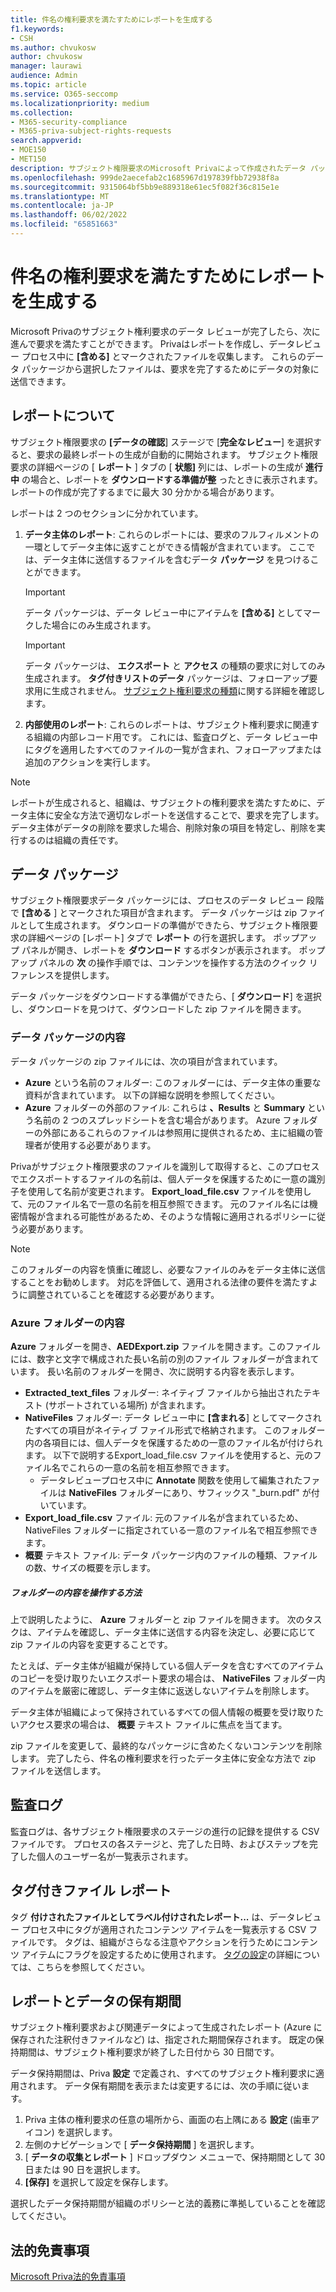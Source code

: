 ```yaml
---
title: 件名の権利要求を満たすためにレポートを生成する
f1.keywords:
- CSH
ms.author: chvukosw
author: chvukosw
manager: laurawi
audience: Admin
ms.topic: article
ms.service: O365-seccomp
ms.localizationpriority: medium
ms.collection:
- M365-security-compliance
- M365-priva-subject-rights-requests
search.appverid:
- MOE150
- MET150
description: サブジェクト権限要求のMicrosoft Privaによって作成されたデータ パッケージを管理し、データ主体に対する要求を満たす方法について説明します。
ms.openlocfilehash: 999de2aecefab2c1685967d197839fbb72938f8a
ms.sourcegitcommit: 9315064bf5bb9e889318e61ec5f082f36c815e1e
ms.translationtype: MT
ms.contentlocale: ja-JP
ms.lasthandoff: 06/02/2022
ms.locfileid: "65851663"
---
```

# <a name="generate-reports-to-fulfill-a-subject-rights-request"></a>件名の権利要求を満たすためにレポートを生成する

Microsoft Privaのサブジェクト権利要求のデータ レビューが完了したら、次に進んで要求を満たすことができます。 Privaはレポートを作成し、データレビュー プロセス中に **[含める]** とマークされたファイルを収集します。 これらのデータ パッケージから選択したファイルは、要求を完了するためにデータの対象に送信できます。

## <a name="understanding-reports"></a>レポートについて

サブジェクト権限要求の **[データの確認**] ステージで [**完全なレビュー**] を選択すると、要求の最終レポートの生成が自動的に開始されます。 サブジェクト権限要求の詳細ページの [ **レポート** ] タブの [ **状態]** 列には、レポートの生成が **進行中** の場合と、レポートを **ダウンロードする準備が整** ったときに表示されます。 レポートの作成が完了するまでに最大 30 分かかる場合があります。

レポートは 2 つのセクションに分かれています。
1. **データ主体のレポート**: これらのレポートには、要求のフルフィルメントの一環としてデータ主体に返すことができる情報が含まれています。 ここでは、データ主体に送信するファイルを含むデータ **パッケージ** を見つけることができます。
   > [!IMPORTANT]
   > データ パッケージは、データ レビュー中にアイテムを **[含める]** としてマークした場合にのみ生成されます。

   > [!IMPORTANT]
   > データ パッケージは、 **エクスポート** と **アクセス** の種類の要求に対してのみ生成されます。 **タグ付きリストのデータ** パッケージは、フォローアップ要求用に生成されません。 [サブジェクト権利要求の種類](subject-rights-requests-create.md#use-the-subject-rights-request-creation-wizard)に関する詳細を確認します。

2. **内部使用のレポート**: これらのレポートは、サブジェクト権利要求に関連する組織の内部レコード用です。 これには、監査ログと、データ レビュー中にタグを適用したすべてのファイルの一覧が含まれ、フォローアップまたは追加のアクションを実行します。

> [!NOTE]
> レポートが生成されると、組織は、サブジェクトの権利要求を満たすために、データ主体に安全な方法で適切なレポートを送信することで、要求を完了します。 データ主体がデータの削除を要求した場合、削除対象の項目を特定し、削除を実行するのは組織の責任です。

## <a name="data-package"></a>データ パッケージ

サブジェクト権限要求データ パッケージには、プロセスのデータ レビュー 段階で **[含める** ] とマークされた項目が含まれます。 データ パッケージは zip ファイルとして生成されます。 ダウンロードの準備ができたら、サブジェクト権限要求の詳細ページの [レポート] タブで **レポート** の行を選択します。 ポップアップ パネルが開き、レポートを **ダウンロード** するボタンが表示されます。 ポップアップ パネルの **次** の操作手順では、コンテンツを操作する方法のクイック リファレンスを提供します。

データ パッケージをダウンロードする準備ができたら、[ **ダウンロード**] を選択し、ダウンロードを見つけて、ダウンロードした zip ファイルを開きます。

### <a name="contents-of-the-data-package"></a>データ パッケージの内容

データ パッケージの zip ファイルには、次の項目が含まれています。

- **Azure** という名前のフォルダー: このフォルダーには、データ主体の重要な資料が含まれています。 以下の詳細な説明を参照してください。
- **Azure** フォルダーの外部のファイル: これらは **、Results** と **Summary** という名前の 2 つのスプレッドシートを含む場合があります。 Azure フォルダーの外部にあるこれらのファイルは参照用に提供されるため、主に組織の管理者が使用する必要があります。

Privaがサブジェクト権限要求のファイルを識別して取得すると、このプロセスでエクスポートするファイルの名前は、個人データを保護するために一意の識別子を使用して名前が変更されます。 **Export_load_file.csv** ファイルを使用して、元のファイル名で一意の名前を相互参照できます。 元のファイル名には機密情報が含まれる可能性があるため、そのような情報に適用されるポリシーに従う必要があります。

> [!NOTE]
> このフォルダーの内容を慎重に確認し、必要なファイルのみをデータ主体に送信することをお勧めします。 対応を評価して、適用される法律の要件を満たすように調整されていることを確認する必要があります。

### <a name="azure-folder-contents"></a>Azure フォルダーの内容

**Azure** フォルダーを開き、**AEDExport.zip** ファイルを開きます。このファイルには、数字と文字で構成された長い名前の別のファイル フォルダーが含まれています。 長い名前のフォルダーを開き、次に説明する内容を表示します。

- **Extracted_text_files** フォルダー: ネイティブ ファイルから抽出されたテキスト (サポートされている場所) が含まれます。
- **NativeFiles** フォルダー: データ レビュー中に **[含まれる**] としてマークされたすべての項目がネイティブ ファイル形式で格納されます。 このフォルダー内の各項目には、個人データを保護するための一意のファイル名が付けられます。 以下で説明するExport_load_file.csv ファイルを使用すると、元のファイル名でこれらの一意の名前を相互参照できます。
  - データレビュープロセス中に **Annotate** 関数を使用して編集されたファイルは **NativeFiles** フォルダーにあり、サフィックス "_burn.pdf" が付いています。
- **Export_load_file.csv** ファイル: 元のファイル名が含まれているため、NativeFiles フォルダーに指定されている一意のファイル名で相互参照できます。
- **概要** テキスト ファイル: データ パッケージ内のファイルの種類、ファイルの数、サイズの概要を示します。

##### <a name="what-to-do-with-the-folder-contents"></a>フォルダーの内容を操作する方法

上で説明したように、 **Azure** フォルダーと zip ファイルを開きます。 次のタスクは、アイテムを確認し、データ主体に送信する内容を決定し、必要に応じて zip ファイルの内容を変更することです。

たとえば、データ主体が組織が保持している個人データを含むすべてのアイテムのコピーを受け取りたいエクスポート要求の場合は、 **NativeFiles** フォルダー内のアイテムを厳密に確認し、データ主体に返送しないアイテムを削除します。

データ主体が組織によって保持されているすべての個人情報の概要を受け取りたいアクセス要求の場合は、 **概要** テキスト ファイルに焦点を当てます。

zip ファイルを変更して、最終的なパッケージに含めたくないコンテンツを削除します。 完了したら、件名の権利要求を行ったデータ主体に安全な方法で zip ファイルを送信します。

## <a name="audit-log"></a>監査ログ

監査ログは、各サブジェクト権限要求のステージの進行の記録を提供する CSV ファイルです。 プロセスの各ステージと、完了した日時、およびステップを完了した個人のユーザー名が一覧表示されます。

## <a name="tagged-files-reports"></a>タグ付きファイル レポート

タグ **付けされたファイルとしてラベル付けされたレポート...** は、データレビュー プロセス中にタグが適用されたコンテンツ アイテムを一覧表示する CSV ファイルです。 タグは、組織がさらなる注意やアクションを行うためにコンテンツ アイテムにフラグを設定するために使用されます。 [タグの設定](priva-settings.md#data-review-tags)の詳細については、こちらを参照してください。

## <a name="retention-periods-for-reports-and-data"></a>レポートとデータの保有期間

サブジェクト権利要求および関連データによって生成されたレポート (Azure に保存された注釈付きファイルなど) は、指定された期間保存されます。 既定の保持期間は、サブジェクト権利要求が終了した日付から 30 日間です。

データ保持期間は、Priva **設定** で定義され、すべてのサブジェクト権利要求に適用されます。 データ保有期間を表示または変更するには、次の手順に従います。

1. Priva 主体の権利要求の任意の場所から、画面の右上隅にある **設定** (歯車アイコン) を選択します。
2. 左側のナビゲーションで [ **データ保持期間** ] を選択します。
3. [ **データの収集とレポート** ] ドロップダウン メニューで、保持期間として 30 日または 90 日を選択します。
4. **[保存]** を選択して設定を保存します。

選択したデータ保持期間が組織のポリシーと法的義務に準拠していることを確認してください。

## <a name="legal-disclaimer"></a>法的免責事項

[Microsoft Priva法的免責事項](priva-disclaimer.md)

